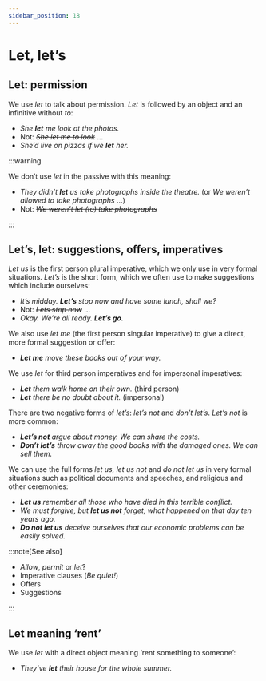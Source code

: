 ```yaml
---
sidebar_position: 18
---
```


# Let, let’s

## Let: permission

We use *let* to talk about permission. *Let* is followed by an object and an infinitive without *to*:

- *She **let** me look at the photos.*
- Not: *~~She let me to look~~* …
- *She’d live on pizzas if we **let** her.*

:::warning

We don’t use *let* in the passive with this meaning:

- *They didn’t **let** us take photographs inside the theatre.* (or *We weren’t allowed to take photographs* …)
- Not: *~~We weren’t let (to) take photographs~~*

:::

## Let’s, let: suggestions, offers, imperatives

*Let us* is the first person plural imperative, which we only use in very formal situations. *Let’s* is the short form, which we often use to make suggestions which include ourselves:

- *It’s midday. **Let’s** stop now and have some lunch, shall we?*
- Not: *~~Lets stop now~~* …
- *Okay. We’re all ready. **Let’s go**.*

We also use *let me* (the first person singular imperative) to give a direct, more formal suggestion or offer:

- ***Let me*** *move these books out of your way.*

We use *let* for third person imperatives and for impersonal imperatives:

- ***Let*** *them walk home on their own.* (third person)
- ***Let*** *there be no doubt about it.* (impersonal)

There are two negative forms of *let’s*: *let’s not* and *don’t let’s*. *Let’s not* is more common:

- ***Let’s not*** *argue about money. We can share the costs.*
- ***Don’t let’s*** *throw away the good books with the damaged ones. We can sell them.*

We can use the full forms *let us, let us not* and *do not let us* in very formal situations such as political documents and speeches, and religious and other ceremonies:

- ***Let us*** *remember all those who have died in this terrible conflict.*
- *We must forgive, but **let us not** forget, what happened on that day ten years ago.*
- ***Do not let us*** *deceive ourselves that our economic problems can be easily solved.*

:::note[See also]

- *Allow*, *permit* or *let*?
- Imperative clauses (*Be quiet!*)
- Offers
- Suggestions

:::

## Let meaning ‘rent’

We use *let* with a direct object meaning ‘rent something to someone’:

- *They’ve **let** their house for the whole summer.*
